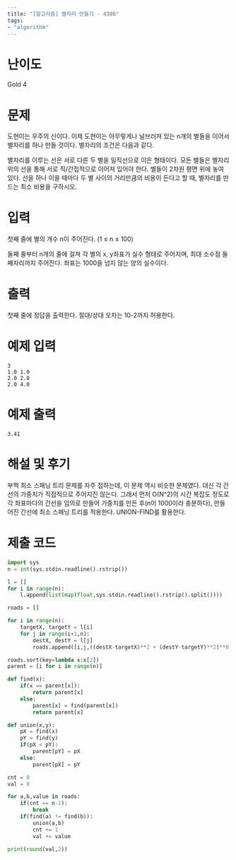 ```yaml
---
title: "[알고리즘] 별자리 만들기 - 4386"
tags:
- "algorithm"
---
```


# 난이도
Gold 4

# 문제
도현이는 우주의 신이다. 이제 도현이는 아무렇게나 널브러져 있는 n개의 별들을 이어서 별자리를 하나 만들 것이다. 별자리의 조건은 다음과 같다.

별자리를 이루는 선은 서로 다른 두 별을 일직선으로 이은 형태이다.
모든 별들은 별자리 위의 선을 통해 서로 직/간접적으로 이어져 있어야 한다.
별들이 2차원 평면 위에 놓여 있다. 선을 하나 이을 때마다 두 별 사이의 거리만큼의 비용이 든다고 할 때, 별자리를 만드는 최소 비용을 구하시오.

# 입력
첫째 줄에 별의 개수 n이 주어진다. (1 ≤ n ≤ 100)

둘째 줄부터 n개의 줄에 걸쳐 각 별의 x, y좌표가 실수 형태로 주어지며, 최대 소수점 둘째자리까지 주어진다. 좌표는 1000을 넘지 않는 양의 실수이다.

# 출력
첫째 줄에 정답을 출력한다. 절대/상대 오차는 10-2까지 허용한다.

# 예제 입력
```
3
1.0 1.0
2.0 2.0
2.0 4.0
```

# 예제 출력
```
3.41
```
# 해설 및 후기
부쩍 최소 스패닝 트리 문제를 자주 접하는데, 이 문제 역시 비슷한 문제였다. 대신 각 간선의 가중치가 직접적으로 주어지진 않는다. 그래서 먼저 O(N^2)의 시간 복잡도 정도로 각 좌표마다의 간선을 임의로 만들어 가중치를 만든 후(n이 1000이라 충분하다), 만들어진 간선에 최소 스패닝 트리를 적용한다. UNION-FIND를 활용한다.

# 제출 코드
```py
import sys
n = int(sys.stdin.readline().rstrip())

l = []
for i in range(n):
    l.append(list(map(float,sys.stdin.readline().rstrip().split())))

roads = []

for i in range(n):
    targetX, targetY = l[i]
    for j in range(i+1,n):
        destX, destY = l[j]
        roads.append([i,j,((destX-targetX)**2 + (destY-targetY)**2)**0.5])

roads.sort(key=lambda x:x[2])
parent = [i for i in range(n)]

def find(x):
    if(x == parent[x]):
        return parent[x]
    else:
        parent[x] = find(parent[x])
        return parent[x]

def union(x,y):
    pX = find(x)
    pY = find(y)
    if(pX < pY):
        parent[pY] = pX
    else:
        parent[pX] = pY

cnt = 0
val = 0

for a,b,value in roads:
    if(cnt == n-1):
        break
    if(find(a) != find(b)):
        union(a,b)
        cnt += 1
        val += value

print(round(val,2))
```